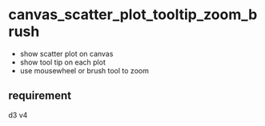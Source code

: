 # canvas_scatter_plot_tooltip_zoom_brush

- show scatter plot on canvas
- show tool tip on each plot
- use mousewheel or brush tool to zoom

## requirement

d3 v4
